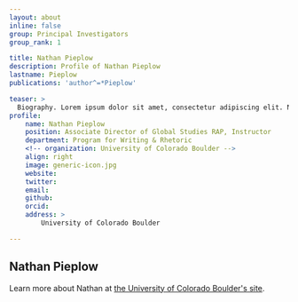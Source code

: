 ```yaml
---
layout: about
inline: false
group: Principal Investigators
group_rank: 1

title: Nathan Pieplow
description: Profile of Nathan Pieplow
lastname: Pieplow
publications: 'author^=*Pieplow'

teaser: >
  Biography. Lorem ipsum dolor sit amet, consectetur adipiscing elit. Nunc pretium ac nibh eget egestas. Vestibulum nisl eros, rutrum ac augue eget, elementum dapibus lacus. Etiam quis bibendum quam. Morbi consequat erat vitae tempus faucibus.
profile:
    name: Nathan Pieplow
    position: Associate Director of Global Studies RAP, Instructor
    department: Program for Writing & Rhetoric
    <!-- organization: University of Colorado Boulder -->
    align: right
    image: generic-icon.jpg
    website: 
    twitter: 
    email: 
    github: 
    orcid: 
    address: >
        University of Colorado Boulder

---
```


## Nathan Pieplow

Learn more about Nathan at [the University of Colorado Boulder's site](https://www.colorado.edu/globalstudiesrap/nathan-pieplow).
